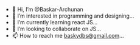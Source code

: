 - 👋 Hi, I’m @Baskar-Archunan
- 👀 I’m interested in programming and designing...
- 🌱 I’m currently learning react JS...
- 💞️ I’m looking to collaborate on JS...
- 📫 How to reach me baskydbs@gmail.com...

<!---
haibaskar/haibaskar is a ✨ special ✨ repository because its `README.md` (this file) appears on your GitHub profile.
You can click the Preview link to take a look at your changes.
--->
